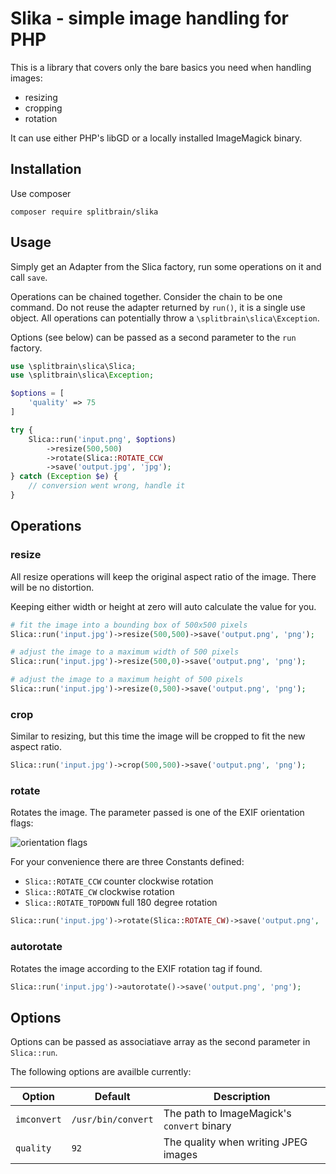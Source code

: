 # Slika - simple image handling for PHP

This is a library that covers only the bare basics you need when handling images:

  * resizing
  * cropping
  * rotation

It can use either PHP's libGD or a locally installed ImageMagick binary.

## Installation

Use composer

    composer require splitbrain/slika

## Usage

Simply get an Adapter from the Slica factory, run some operations on it and call `save`.  

Operations can be chained together. Consider the chain to be one command. Do not reuse the adapter returned by `run()`, it is a single use object. All operations can potentially throw a `\splitbrain\slica\Exception`.

Options (see below) can be passed as a second parameter to the `run` factory. 

```php
use \splitbrain\slica\Slica;
use \splitbrain\slica\Exception;

$options = [
    'quality' => 75
]

try {
    Slica::run('input.png', $options)
        ->resize(500,500)
        ->rotate(Slica::ROTATE_CCW
        ->save('output.jpg', 'jpg');
} catch (Exception $e) {
    // conversion went wrong, handle it
}
```

## Operations 

### resize

All resize operations will keep the original aspect ratio of the image. There will be no distortion.

Keeping either width or height at zero will auto calculate the value for you.

```php
# fit the image into a bounding box of 500x500 pixels
Slica::run('input.jpg')->resize(500,500)->save('output.png', 'png');

# adjust the image to a maximum width of 500 pixels 
Slica::run('input.jpg')->resize(500,0)->save('output.png', 'png');

# adjust the image to a maximum height of 500 pixels 
Slica::run('input.jpg')->resize(0,500)->save('output.png', 'png');
```

### crop

Similar to resizing, but this time the image will be cropped to fit the new aspect ratio.

```php
Slica::run('input.jpg')->crop(500,500)->save('output.png', 'png');
```

### rotate

Rotates the image. The parameter passed is one of the EXIF orientation flags:

![orientation flags](https://i.stack.imgur.com/BFqgu.gif)

For your convenience there are three Constants defined:


* `Slica::ROTATE_CCW` counter clockwise rotation
* `Slica::ROTATE_CW` clockwise rotation
* `Slica::ROTATE_TOPDOWN` full 180 degree rotation 

```php
Slica::run('input.jpg')->rotate(Slica::ROTATE_CW)->save('output.png', 'png');
```

### autorotate

Rotates the image according to the EXIF rotation tag if found.

```php
Slica::run('input.jpg')->autorotate()->save('output.png', 'png');
```

## Options

Options can be passed as associatiave array as the second parameter in `Slica::run`.

The following options are availble currently:

| Option      | Default            | Description                                |
|-------------|--------------------|--------------------------------------------|
| `imconvert` | `/usr/bin/convert` | The path to ImageMagick's `convert` binary |
| `quality`   | `92`               | The quality when writing JPEG images       |
